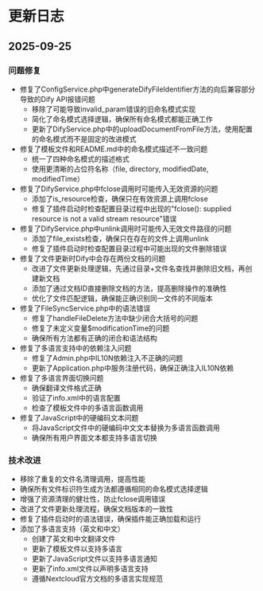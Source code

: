 # 更新日志

## 2025-09-25

### 问题修复
- 修复了ConfigService.php中generateDifyFileIdentifier方法的向后兼容部分导致的Dify API报错问题
  - 移除了可能导致invalid_param错误的旧命名模式实现
  - 简化了命名模式选择逻辑，确保所有命名模式都能正确工作
  - 更新了DifyService.php中的uploadDocumentFromFile方法，使用配置的命名模式而不是固定的改进模式
- 修复了模板文件和README.md中的命名模式描述不一致问题
  - 统一了四种命名模式的描述格式
  - 使用更清晰的占位符名称（file, directory, modifiedDate, modifiedTime）
- 修复了DifyService.php中fclose调用时可能传入无效资源的问题
  - 添加了is_resource检查，确保只在有效资源上调用fclose
  - 修复了插件启动时检查配置目录过程中出现的"fclose(): supplied resource is not a valid stream resource"错误
- 修复了DifyService.php中unlink调用时可能传入无效文件路径的问题
  - 添加了file_exists检查，确保只在存在的文件上调用unlink
  - 修复了插件启动时检查配置目录过程中可能出现的文件删除错误
- 修复了文件更新时Dify中会存在两份文档的问题
  - 改进了文件更新处理逻辑，先通过目录+文件名查找并删除旧文档，再创建新文档
  - 添加了通过文档ID直接删除文档的方法，提高删除操作的准确性
  - 优化了文件匹配逻辑，确保能正确识别同一文件的不同版本
- 修复了FileSyncService.php中的语法错误
  - 修复了handleFileDelete方法中缺少闭合大括号的问题
  - 修复了未定义变量$modificationTime的问题
  - 确保所有方法都有正确的闭合和语法结构
- 修复了多语言支持中的依赖注入问题
  - 修复了Admin.php中IL10N依赖注入不正确的问题
  - 更新了Application.php中服务注册代码，确保正确注入IL10N依赖
- 修复了多语言界面切换问题
  - 确保翻译文件格式正确
  - 验证了info.xml中的语言配置
  - 检查了模板文件中的多语言函数调用
- 修复了JavaScript中的硬编码文本问题
  - 将JavaScript文件中的硬编码中文文本替换为多语言函数调用
  - 确保所有用户界面文本都支持多语言切换

### 技术改进
- 移除了重复的文件名清理调用，提高性能
- 确保所有文件标识符生成方法都遵循相同的命名模式选择逻辑
- 增强了资源清理的健壮性，防止fclose调用错误
- 改进了文件更新处理流程，确保文档版本的一致性
- 修复了插件启动时的语法错误，确保插件能正确加载和运行
- 添加了多语言支持（英文和中文）
  - 创建了英文和中文翻译文件
  - 更新了模板文件以支持多语言
  - 更新了JavaScript文件以支持多语言通知
  - 更新了info.xml文件以声明多语言支持
  - 遵循Nextcloud官方文档的多语言实现规范
